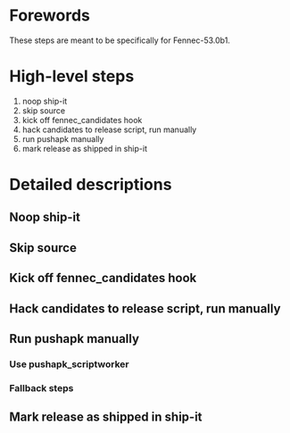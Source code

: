 # Forewords

These steps are meant to be specifically for Fennec-53.0b1.

# High-level steps

1. noop ship-it
1. skip source
1. kick off fennec_candidates hook
1. hack candidates to release script, run manually
1. run pushapk manually
1. mark release as shipped in ship-it

# Detailed descriptions

## Noop ship-it

## Skip source

## Kick off fennec_candidates hook

## Hack candidates to release script, run manually

## Run pushapk manually

### Use pushapk_scriptworker

### Fallback steps

## Mark release as shipped in ship-it

